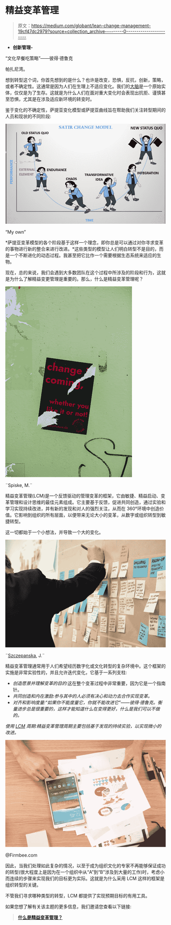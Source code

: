 # 精益变革管理

> 原文：<https://medium.com/globant/lean-change-management-19cf47dc2979?source=collection_archive---------0----------------------->

*   **创新管理-**

“文化早餐吃策略”——彼得·德鲁克

帕扎尼湾。

想到转型这个词，你首先想到的是什么？也许是改变，恐惧，反抗，创新，策略，或者不确定性。这通常是因为人们在生理上不适应变化。我们的[大脑](https://ioncoaching.com/las-neurociencias-y-el-cambio/)是一个原始实体，仅仅是为了生存。这就是为什么人们在面对重大变化时会表现出抗拒、谨慎甚至恐惧，尤其是在涉及适应新环境的转变时。

鉴于变化的不确定性，萨提亚变化模型或萨提亚曲线旨在帮助我们关注转型期间的人员和现状的不同阶段:

![](img/69b4924f79ceb6d7428ee4445a94a417.png)

“My own”

*萨提亚变革模型的各个阶段基于这样一个理念，即你总是可以通过对你寻求变革的事物进行新的整合来进行改进。*这些类型的模型让人们明白转型不是目的，而是一个不断进化的动态过程。我甚至把它比作一个需要根据生态系统来适应的生物。

现在，总的来说，我们会遇到大多数团队在这个过程中所涉及的阶段和行为，这就是为什么了解精益变更管理是重要的。那么，什么是精益变革管理呢？

![](img/3e563c5409c225e92a83380d3793c1bc.png)

¨Spiske, M.¨

精益变革管理(LCM)是一个反馈驱动的管理变革的框架，它由敏捷、精益启动、变革管理和设计思维的最佳元素组成。它主要基于反馈，促进共同创造，通过实验和学习实现持续改进，并有新的发现和对人的强烈关注，从而在 360°环境中创造价值。它影响到组织的所有层面，以便带来无论大小的变革，从数字或组织转型到敏捷转型。

这一切都始于一个小想法，并导致一个大的变化。

![](img/d3aa67bd9a34b39e502a12c0e66fd81e.png)

¨[Szczepanska](https://unsplash.com/@joszczepanska), J.¨

精益变革管理通常用于人们希望经历数字化或文化转型的复杂环境中。这个框架的实施是非常实验性的，并且允许迭代变化，它基于一系列支柱:

*   *创造愿景并理解变革的目的*:这在整个变革过程中非常重要，因为它是一个指南针。
*   *共同创造和内在激励:参与其中的人必须有决心和动力去合作实现变革。*
*   *对齐和影响度量:“如果你不能度量它，你就不能改进它”——彼得·德鲁克。衡量进步总是很重要的，这样才能知道什么在变得更好，什么是我们可以不做的。*

*使用* [*LCM*](https://leanchange.org/resources/lcm/) *周期:精益变革管理周期主要包括基于发现的持续实验，以实现微小的改进。*

![](img/c9348af37d671b30707a8cb71598d304.png)

@Firmbee.com

因此，当我们处理如此复杂的情况，以至于成为组织文化的专家不再能够保证成功的转型(很大程度上是因为在一个组织中从“A”到“B”涉及到大量的工作)时，考虑小而连续的步骤来实现我们的目标更为实际。这就是为什么采用 LCM 这样的框架是组织转型的关键。

不管我们寻求哪种类型的转型，LCM 都提供了实现预期目标的有用工具。

如果您想了解有关该主题的更多信息，我们邀请您查看以下链接:

> [**什么是精益变革管理？**](https://leanchange.org/lean-change-management-3/)